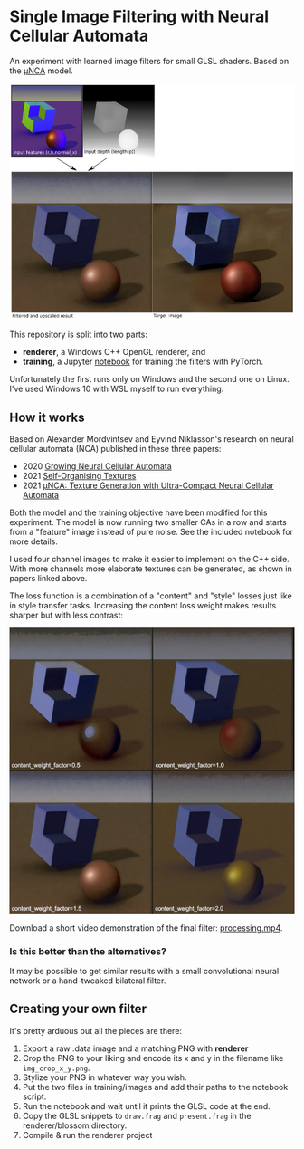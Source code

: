 # Single Image Filtering with Neural Cellular Automata

An experiment with learned image filters for small GLSL shaders. Based on the [μNCA](https://arxiv.org/abs/2111.13545) model.

![Input-output diagram.](docs/diagram.png)

This repository is split into two parts:

- **renderer**, a Windows C++ OpenGL renderer, and
- **training**, a Jupyter [notebook](https://github.com/seece/SingleImageNCAFiltering/blob/main/training/micro_nca_filtering.ipynb) for training the filters with PyTorch.

Unfortunately the first runs only on Windows and the second one on Linux. I've used Windows 10 with WSL myself to run everything.

## How it works

Based on Alexander Mordvintsev and Eyvind Niklasson's research on neural cellular automata (NCA) published in these three papers:

- 2020 [Growing Neural Cellular Automata](https://distill.pub/2020/growing-ca/)
- 2021 [Self-Organising Textures](https://distill.pub/selforg/2021/textures/)
- 2021 [μNCA: Texture Generation with Ultra-Compact Neural Cellular Automata](https://arxiv.org/abs/2111.13545)

Both the model and the training objective have been modified for this experiment. The model is now running two smaller CAs in a row and starts from a "feature" image instead of pure noise. See the included notebook for more details.

I used four channel images to make it easier to implement on the C++ side. With more channels more elaborate textures can be generated, as shown in papers linked above.

The loss function is a combination of a "content" and "style" losses just like in style transfer tasks. Increasing the content loss weight makes results sharper but with less contrast:

![Content weight factor comparison.](docs/content_weight_comparison.png)

Download a short video demonstration of the final filter: [processing.mp4](https://github.com/seece/SingleImageNCAFiltering/raw/main/docs/processing.mp4).

### Is this better than the alternatives?

It may be possible to get similar results with a small convolutional neural network or a hand-tweaked bilateral filter.


## Creating your own filter

It's pretty arduous but all the pieces are there:

1. Export a raw .data image and a matching PNG with **renderer**
2. Crop the PNG to your liking and encode its x and y in the filename like `img_crop_x_y.png`.
3. Stylize your PNG in whatever way you wish.
4. Put the two files in training/images and add their paths to the notebook script.
5. Run the notebook and wait until it prints the GLSL code at the end.
6. Copy the GLSL snippets to `draw.frag` and `present.frag` in the renderer/blossom directory.
7. Compile & run the renderer project